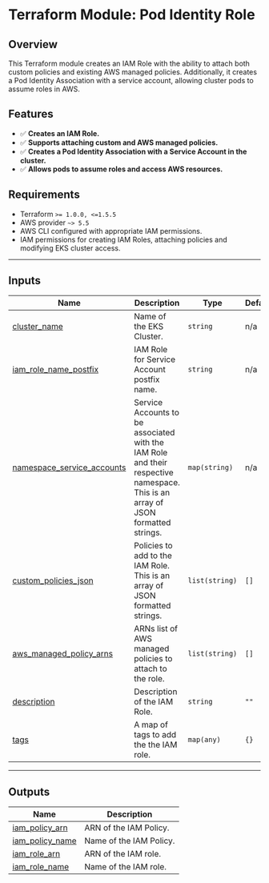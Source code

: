 # **Terraform Module: Pod Identity Role**

## **Overview**

This Terraform module creates an IAM Role with the ability to attach both custom policies and existing AWS managed policies. Additionally, it creates a Pod Identity Association with a service account, allowing cluster pods to assume roles in AWS.

## **Features**

* ✅ **Creates an IAM Role.**
* ✅ **Supports attaching custom and AWS managed policies.**
* ✅ **Creates a Pod Identity Association with a Service Account in the cluster.**
* ✅ **Allows pods to assume roles and access AWS resources.**


## **Requirements**

* Terraform `>= 1.0.0, <=1.5.5`
* AWS provider `~> 5.5`
* AWS CLI configured with appropriate IAM permissions.
* IAM permissions for creating IAM Roles, attaching policies and modifying EKS cluster access.

---

## Inputs

| Name | Description | Type | Default | Required |
|------|-------------|------|---------|:--------:|
| <a name="input_cluster_name"></a> [cluster\_name](#input\_cluster\_name) | Name of the EKS Cluster. | `string` | n/a | yes |
| <a name="input_iam_role_name_postfix"></a> [iam\_role\_name\_postfix](#input\_iam\_role\_name\_postfix) | IAM Role for Service Account postfix name. | `string` | n/a | yes |
| <a name="input_namespace_service_accounts"></a> [namespace\_service\_accounts](#input\_namespace\_service\_accounts) | Service Accounts to be associated with the IAM Role and their respective namespace. This is an array of JSON formatted strings. | `map(string)` | n/a | yes |
| <a name="input_custom_policy_json"></a> [custom\_policies\_json](#input\_custom\_policy\_json) | Policies to add to the IAM Role. This is an array of JSON formatted strings. | `list(string)` | `[]` | no |
| <a name="input_policy"></a> [aws\_managed\_policy\_arns](#input\_policy) | ARNs list of AWS managed policies to attach to the role. | `list(string)` | `[]` | no |
| <a name="input_description"></a> [description](#input\_description) | Description of the IAM Role. | `string` | `""` | no |
| <a name="input_tags"></a> [tags](#input\_tags) | A map of tags to add the the IAM role. | `map(any)` | `{}` | no |
---

## Outputs

| Name | Description |
|------|-------------|
| <a name="output_iam_policy_arn"></a> [iam\_policy\_arn](#output\_iam\_policy\_arn) | ARN of the IAM Policy. |
| <a name="output_iam_policy_name"></a> [iam\_policy\_name](#output\_iam\_policy\_name) | Name of the IAM Policy. |
| <a name="output_iam_role_arn"></a> [iam\_role\_arn](#output\_iam\_role\_arn) | ARN of the IAM role. |
| <a name="output_iam_role_name"></a> [iam\_role\_name](#output\_iam\_role\_name) | Name of the IAM role. |
